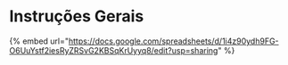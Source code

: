 # Instruções Gerais

{% embed url="https://docs.google.com/spreadsheets/d/1i4z90ydh9FG-O6UuYstf2iesRyZRSvG2KBSqKrUyyq8/edit?usp=sharing" %}
